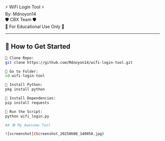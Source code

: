 
⚡️ WiFi Login Tool ⚡️  
      By: Mdnoyon14  
     🛡️ CBX Team 🛡️  
   🛑 For Educational Use Only 🛑

---

## 🚀 How to Get Started

```bash
🔹 Clone Repo:  
git clone https://github.com/Mdnoyon14/wifi-login-tool.git

🔹 Go to Folder:  
cd wifi-login-tool

🔹 Install Python:  
pkg install python

🔹 Install Dependencies:  
pip install requests

🔹 Run the Script:  
python wifi_login.py

## 🛠️ My Awesome Tool

![screenshot](Screenshot_20250608_140058.jpg)

